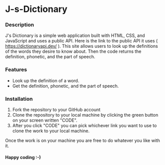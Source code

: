 # J-s-Dictionary

### Description
J's Dictionary is a simple web application built with HTML, CSS, and JavaScript and uses a public API. Here is the link to the public API it uses ( https://dictionaryapi.dev/ ). This site allows users to look up the definitions of the words they desire to know about. Then the code returns the definition, phonetic, and the part of speech. 

### Features
- Look up the definition of a word.
- Get the definition, phonetic, and the part of speech.


### Installation
1. Fork the repository to your GitHub account
2. Clone the repository to your local machine by clicking the green button on your screen written "CODE".
3. After you click "CODE" you can pick whichever link you want to use to clone the work to your local machine.

Once the work is on your machine you are free to do whatever you like with it. 

#### Happy coding :-)
